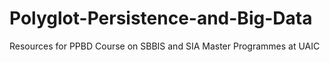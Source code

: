 # Polyglot-Persistence-and-Big-Data
Resources for PPBD Course on SBBIS and SIA Master Programmes at UAIC
